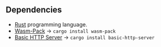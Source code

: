 ## Dependencies
- [Rust](https://www.rust-lang.org/) programming language.
- [Wasm-Pack](https://rustwasm.github.io/wasm-pack/installer/) -> `cargo install wasm-pack`
- [Basic HTTP Server](https://crates.io/crates/basic-http-server) -> `cargo install basic-http-server`